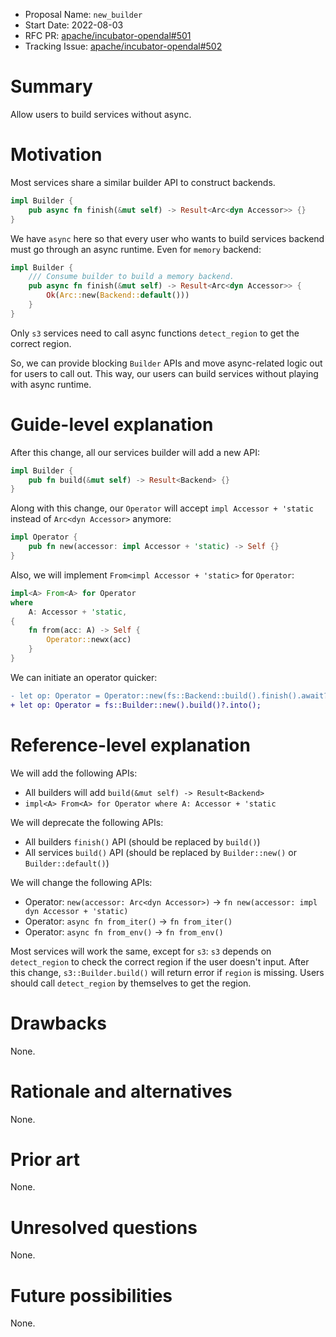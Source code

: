 - Proposal Name: `new_builder`
- Start Date: 2022-08-03
- RFC PR: [apache/incubator-opendal#501](https://github.com/apache/incubator-opendal/pull/501)
- Tracking Issue: [apache/incubator-opendal#502](https://github.com/apache/incubator-opendal/issues/502)

# Summary

Allow users to build services without async.

# Motivation

Most services share a similar builder API to construct backends.

```rust
impl Builder {
    pub async fn finish(&mut self) -> Result<Arc<dyn Accessor>> {}
}
```

We have `async` here so that every user who wants to build services backend must go through an async runtime. Even for `memory` backend:

```rust
impl Builder {
    /// Consume builder to build a memory backend.
    pub async fn finish(&mut self) -> Result<Arc<dyn Accessor>> {
        Ok(Arc::new(Backend::default()))
    }
}
```

Only `s3` services need to call async functions `detect_region` to get the correct region.

So, we can provide blocking `Builder` APIs and move async-related logic out for users to call out. This way, our users can build services without playing with async runtime.

# Guide-level explanation

After this change, all our services builder will add a new API:

```rust
impl Builder {
    pub fn build(&mut self) -> Result<Backend> {}
}
```

Along with this change, our `Operator` will accept `impl Accessor + 'static` instead of `Arc<dyn Accessor>` anymore:

```rust
impl Operator {
    pub fn new(accessor: impl Accessor + 'static) -> Self {}
}
```

Also, we will implement `From<impl Accessor + 'static>` for `Operator`:

```rust
impl<A> From<A> for Operator
where
    A: Accessor + 'static,
{
    fn from(acc: A) -> Self {
        Operator::newx(acc)
    }
}
```

We can initiate an operator quicker:

```diff
- let op: Operator = Operator::new(fs::Backend::build().finish().await?);
+ let op: Operator = fs::Builder::new().build()?.into();
```

# Reference-level explanation

We will add the following APIs:

- All builders will add `build(&mut self) -> Result<Backend>`
- `impl<A> From<A> for Operator where A: Accessor + 'static`

We will deprecate the following APIs:

- All builders `finish()` API (should be replaced by `build()`)
- All services `build()` API (should be replaced by `Builder::new()` or `Builder::default()`)

We will change the following APIs:

- Operator: `new(accessor: Arc<dyn Accessor>)` -> `fn new(accessor: impl dyn Accessor + 'static)`
- Operator: `async fn from_iter()` -> `fn from_iter()`
- Operator: `async fn from_env()` -> `fn from_env()`

Most services will work the same, except for `s3`: `s3` depends on `detect_region` to check the correct region if the user doesn't input. After this change, `s3::Builder.build()` will return error if `region` is missing. Users should call `detect_region` by themselves to get the region.

# Drawbacks

None.

# Rationale and alternatives

None.

# Prior art

None.

# Unresolved questions

None.

# Future possibilities

None.
